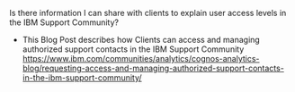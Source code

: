 Is there information I can share with clients to explain user access levels in the IBM Support Community?

* This Blog Post describes how Clients can access and managing authorized support contacts in the IBM Support Community
  https://www.ibm.com/communities/analytics/cognos-analytics-blog/requesting-access-and-managing-authorized-support-contacts-in-the-ibm-support-community/


